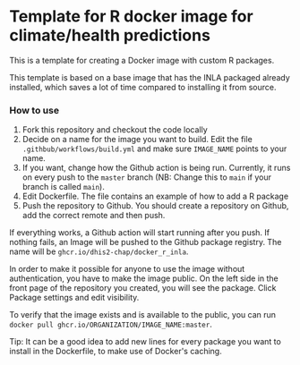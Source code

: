 

# Template for R docker image for climate/health predictions

This is a template for creating a Docker image with custom R packages. 

This template is based on a base image that has the INLA packaged already installed, which saves a lot of time compared to installing it from source.

### How to use

1. Fork this repository and checkout the code locally
2. Decide on a name for the image you want to build. Edit the file `.githbub/workflows/build.yml` and make sure `IMAGE_NAME` points to your name.
3. If you want, change how the Github action is being run. Currently, it runs on every push to the `master` branch (NB: Change this to `main` if your branch is called `main`).
3. Edit Dockerfile. The file contains an example of how to add a R package
4. Push the repository to Github. You should create a repository on Github, add the correct remote and then push.

If everything works, a Github action will start running after you push. If nothing fails, an Image will be pushed to the Github package registry. The name will be  `ghcr.io/dhis2-chap/docker_r_inla`. 

In order to make it possible for anyone to use the image without authentication, you have to make the image public. On the left side in the front page of the repository you created, you will see the package. Click Package settings and edit visibility. 

To verify that the image exists and is available to the public, you can run `docker pull ghcr.io/ORGANIZATION/IMAGE_NAME:master`.

Tip: It can be a good idea to add new lines for every package you want to install in the Dockerfile, to make use of Docker's caching.

